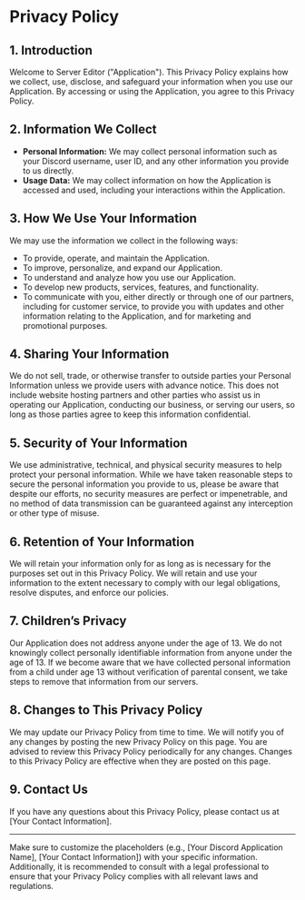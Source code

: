 # Privacy Policy

## 1. Introduction
Welcome to Server Editor ("Application"). This Privacy Policy explains how we collect, use, disclose, and safeguard your information when you use our Application. By accessing or using the Application, you agree to this Privacy Policy.

## 2. Information We Collect
- **Personal Information:** We may collect personal information such as your Discord username, user ID, and any other information you provide to us directly.
- **Usage Data:** We may collect information on how the Application is accessed and used, including your interactions within the Application.

## 3. How We Use Your Information
We may use the information we collect in the following ways:
- To provide, operate, and maintain the Application.
- To improve, personalize, and expand our Application.
- To understand and analyze how you use our Application.
- To develop new products, services, features, and functionality.
- To communicate with you, either directly or through one of our partners, including for customer service, to provide you with updates and other information relating to the Application, and for marketing and promotional purposes.

## 4. Sharing Your Information
We do not sell, trade, or otherwise transfer to outside parties your Personal Information unless we provide users with advance notice. This does not include website hosting partners and other parties who assist us in operating our Application, conducting our business, or serving our users, so long as those parties agree to keep this information confidential.

## 5. Security of Your Information
We use administrative, technical, and physical security measures to help protect your personal information. While we have taken reasonable steps to secure the personal information you provide to us, please be aware that despite our efforts, no security measures are perfect or impenetrable, and no method of data transmission can be guaranteed against any interception or other type of misuse.

## 6. Retention of Your Information
We will retain your information only for as long as is necessary for the purposes set out in this Privacy Policy. We will retain and use your information to the extent necessary to comply with our legal obligations, resolve disputes, and enforce our policies.

## 7. Children’s Privacy
Our Application does not address anyone under the age of 13. We do not knowingly collect personally identifiable information from anyone under the age of 13. If we become aware that we have collected personal information from a child under age 13 without verification of parental consent, we take steps to remove that information from our servers.

## 8. Changes to This Privacy Policy
We may update our Privacy Policy from time to time. We will notify you of any changes by posting the new Privacy Policy on this page. You are advised to review this Privacy Policy periodically for any changes. Changes to this Privacy Policy are effective when they are posted on this page.

## 9. Contact Us
If you have any questions about this Privacy Policy, please contact us at [Your Contact Information].

---

Make sure to customize the placeholders (e.g., [Your Discord Application Name], [Your Contact Information]) with your specific information. Additionally, it is recommended to consult with a legal professional to ensure that your Privacy Policy complies with all relevant laws and regulations.
